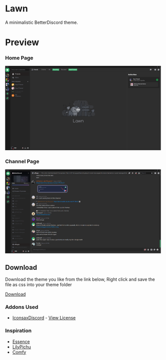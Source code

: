# Lawn
 A minimalistic BetterDiscord theme.
 
# Preview
### Home Page
 ![Preview](https://raw.githubusercontent.com/4dvyte/Lawn-theme/main/preview/preview1.png)
 
### Channel Page
 ![Preview](https://raw.githubusercontent.com/4dvyte/Lawn-theme/main/preview/preview2.png)

## Download

Download the theme you like from the link below, Right click and save the file as css into your theme folder

[Download](https://raw.githubusercontent.com/4dvyte/Lawn-theme/main/lawn.theme.css)


### Addons Used
- [IconsaxDiscord](https://github.com/Lavender-Discord/IconsaxDiscord) - [View License](https://github.com/Lavender-Discord/IconsaxDiscord/blob/main/LICENSE)

### Inspiration
- [Essence](https://github.com/discord-extensions/essence)
- [LilyPichu](https://github.com/NYRI4/LilyPichu)
- [Comfy](https://github.com/Comfy-Themes/Discord)
